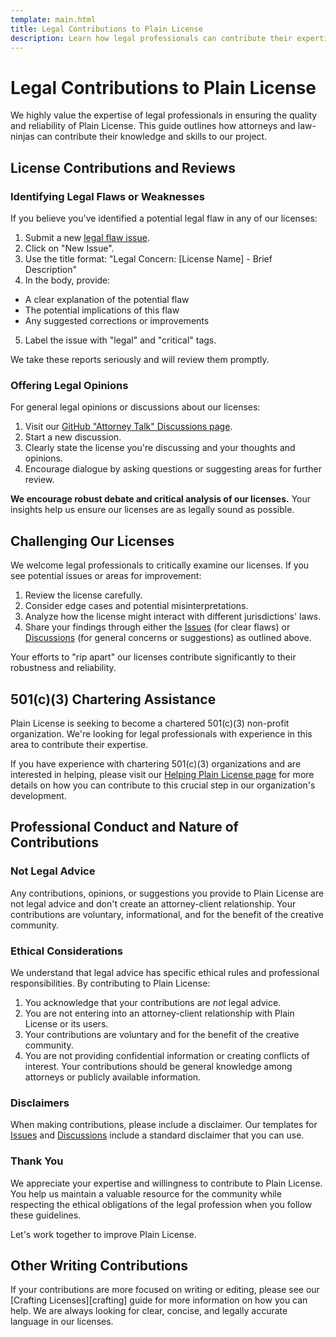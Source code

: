 ```yaml
---
template: main.html
title: Legal Contributions to Plain License
description: Learn how legal professionals can contribute their expertise to Plain License, including reviewing licenses and offering legal opinions.
---
```

# Legal Contributions to Plain License

We highly value the expertise of legal professionals in ensuring the quality and reliability of Plain License. This guide outlines how attorneys and law-ninjas can contribute their knowledge and skills to our project.

## License Contributions and Reviews

### Identifying Legal Flaws or Weaknesses

If you believe you've identified a potential legal flaw in any of our licenses:

1.  Submit a new [legal flaw issue][legalissue].
2.  Click on "New Issue".
3.  Use the title format: "Legal Concern: [License Name] - Brief Description"
4.  In the body, provide:
   - A clear explanation of the potential flaw
   - The potential implications of this flaw
   - Any suggested corrections or improvements
5.  Label the issue with "legal" and "critical" tags.

We take these reports seriously and will review them promptly.

### Offering Legal Opinions

For general legal opinions or discussions about our licenses:

1. Visit our [GitHub "Attorney Talk" Discussions page][discussions].
2. Start a new discussion.
3. Clearly state the license you're discussing and your thoughts and opinions.
4. Encourage dialogue by asking questions or suggesting areas for further review.

**We encourage robust debate and critical analysis of our licenses.** Your insights help us ensure our licenses are as legally sound as possible.

## Challenging Our Licenses

We welcome legal professionals to critically examine our licenses. If you see potential issues or areas for improvement:

1. Review the license carefully.
2. Consider edge cases and potential misinterpretations.
3. Analyze how the license might interact with different jurisdictions' laws.
4. Share your findings through either the [Issues][legalissue] (for clear flaws) or [Discussions][discussions] (for general concerns or suggestions) as outlined above.

Your efforts to "rip apart" our licenses contribute significantly to their robustness and reliability.

## 501&lpar;c&rpar;(3) Chartering Assistance

Plain License is seeking to become a chartered 501&lpar;c&rpar;(3) non-profit organization. We're looking for legal professionals with experience in this area to contribute their expertise.

If you have experience with chartering 501&lpar;c&rpar;(3) organizations and are interested in helping, please visit our [Helping Plain License page][helping] for more details on how you can contribute to this crucial step in our organization's development.

## Professional Conduct and Nature of Contributions

### Not Legal Advice

Any contributions, opinions, or suggestions you provide to Plain License are not legal advice and don't create an attorney-client relationship. Your contributions are voluntary, informational, and for the benefit of the creative community.

### Ethical Considerations

We understand that legal advice has specific ethical rules and professional responsibilities. By contributing to Plain License:

1. You acknowledge that your contributions are *not* legal advice.
2. You are not entering into an attorney-client relationship with Plain License or its users.
3. Your contributions are voluntary and for the benefit of the creative community.
4. You are not providing confidential information or creating conflicts of interest. Your contributions should be general knowledge among attorneys or publicly available information.

### Disclaimers

When making contributions, please include a disclaimer. Our templates for [Issues][legalissue] and [Discussions][discussions] include a standard disclaimer that you can use.

### Thank You

We appreciate your expertise and willingness to contribute to Plain License. You help us maintain a valuable resource for the community while respecting the ethical obligations of the legal profession when you follow these guidelines.

Let's work together to improve Plain License.

## Other Writing Contributions

If your contributions are more focused on writing or editing, please see our [Crafting Licenses][crafting] guide for more information on how you can help. We are always looking for clear, concise, and legally accurate language in our licenses.

[discussions]: https://github.com/seekinginfiniteloop/PlainLicense/discussions/categories/attorney-talk "Attorney Talk Discussions"
[legalissue]: https://github.com/seekinginfiniteloop/PlainLicense/issues/new?assignees=seekinginfiniteloop&labels=bug%2Ctriage&projects=&template=legal_issue.yml&title=%5BLegalFlaw%5D%3A+ "Create a new issue"
[helping]: index.md "Helping Plain License"
